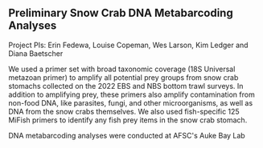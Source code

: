 ## Preliminary Snow Crab DNA Metabarcoding Analyses 

Project PIs: Erin Fedewa, Louise Copeman, Wes Larson, Kim Ledger and Diana Baetscher

We used a primer set with broad taxonomic coverage (18S Universal metazoan primer) to amplify all potential prey groups from snow crab stomachs collected on the 2022 EBS and NBS bottom trawl surveys. In addition to amplifying prey, these primers also amplify contamination from non-food DNA, like parasites, fungi, and other microorganisms, as well as DNA from the snow crabs themselves. We also used fish-specific 125 MiFish primers to identify any fish prey items in the snow crab stomach.

DNA metabarcoding analyses were conducted at AFSC's Auke Bay Lab
